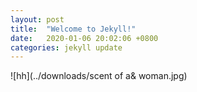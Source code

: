 ```yaml
---
layout: post
title:  "Welcome to Jekyll!"
date:   2020-01-06 20:02:06 +0800
categories: jekyll update
---
```


![hh](../downloads/scent of a& woman.jpg)